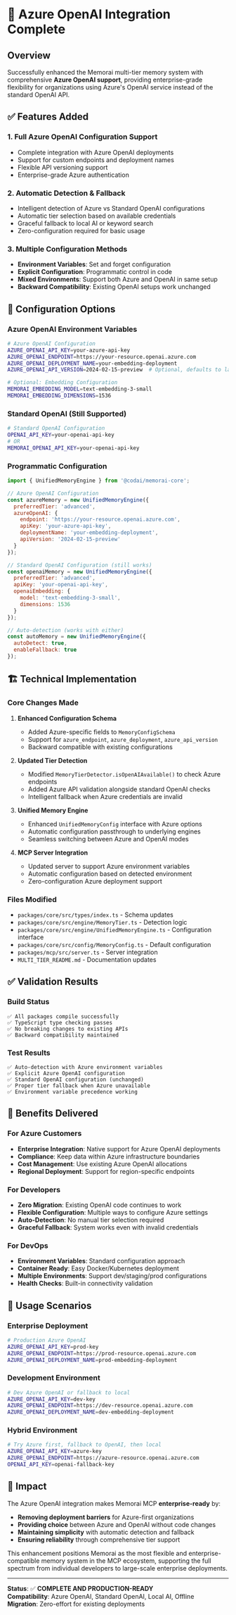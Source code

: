 # 🔵 Azure OpenAI Integration Complete

## Overview

Successfully enhanced the Memorai multi-tier memory system with comprehensive **Azure OpenAI support**, providing enterprise-grade flexibility for organizations using Azure's OpenAI service instead of the standard OpenAI API.

## ✅ Features Added

### 1. **Full Azure OpenAI Configuration Support**
- Complete integration with Azure OpenAI deployments
- Support for custom endpoints and deployment names
- Flexible API versioning support
- Enterprise-grade Azure authentication

### 2. **Automatic Detection & Fallback**
- Intelligent detection of Azure vs Standard OpenAI configurations
- Automatic tier selection based on available credentials
- Graceful fallback to local AI or keyword search
- Zero-configuration required for basic usage

### 3. **Multiple Configuration Methods**
- **Environment Variables**: Set and forget configuration
- **Explicit Configuration**: Programmatic control in code
- **Mixed Environments**: Support both Azure and OpenAI in same setup
- **Backward Compatibility**: Existing OpenAI setups work unchanged

## 🔧 Configuration Options

### Azure OpenAI Environment Variables
```bash
# Azure OpenAI Configuration
AZURE_OPENAI_API_KEY=your-azure-api-key
AZURE_OPENAI_ENDPOINT=https://your-resource.openai.azure.com
AZURE_OPENAI_DEPLOYMENT_NAME=your-embedding-deployment
AZURE_OPENAI_API_VERSION=2024-02-15-preview  # Optional, defaults to latest

# Optional: Embedding Configuration
MEMORAI_EMBEDDING_MODEL=text-embedding-3-small
MEMORAI_EMBEDDING_DIMENSIONS=1536
```

### Standard OpenAI (Still Supported)
```bash
# Standard OpenAI Configuration
OPENAI_API_KEY=your-openai-api-key
# OR
MEMORAI_OPENAI_API_KEY=your-openai-api-key
```

### Programmatic Configuration
```javascript
import { UnifiedMemoryEngine } from '@codai/memorai-core';

// Azure OpenAI Configuration
const azureMemory = new UnifiedMemoryEngine({
  preferredTier: 'advanced',
  azureOpenAI: {
    endpoint: 'https://your-resource.openai.azure.com',
    apiKey: 'your-azure-api-key',
    deploymentName: 'your-embedding-deployment',
    apiVersion: '2024-02-15-preview'
  }
});

// Standard OpenAI Configuration (still works)
const openaiMemory = new UnifiedMemoryEngine({
  preferredTier: 'advanced',
  apiKey: 'your-openai-api-key',
  openaiEmbedding: {
    model: 'text-embedding-3-small',
    dimensions: 1536
  }
});

// Auto-detection (works with either)
const autoMemory = new UnifiedMemoryEngine({
  autoDetect: true,
  enableFallback: true
});
```

## 🏗️ Technical Implementation

### Core Changes Made

1. **Enhanced Configuration Schema**
   - Added Azure-specific fields to `MemoryConfigSchema`
   - Support for `azure_endpoint`, `azure_deployment`, `azure_api_version`
   - Backward compatible with existing configurations

2. **Updated Tier Detection**
   - Modified `MemoryTierDetector.isOpenAIAvailable()` to check Azure endpoints
   - Added Azure API validation alongside standard OpenAI checks
   - Intelligent fallback when Azure credentials are invalid

3. **Unified Memory Engine**
   - Enhanced `UnifiedMemoryConfig` interface with Azure options
   - Automatic configuration passthrough to underlying engines
   - Seamless switching between Azure and OpenAI modes

4. **MCP Server Integration**
   - Updated server to support Azure environment variables
   - Automatic configuration based on detected environment
   - Zero-configuration Azure deployment support

### Files Modified
- `packages/core/src/types/index.ts` - Schema updates
- `packages/core/src/engine/MemoryTier.ts` - Detection logic
- `packages/core/src/engine/UnifiedMemoryEngine.ts` - Configuration interface
- `packages/core/src/config/MemoryConfig.ts` - Default configuration
- `packages/mcp/src/server.ts` - Server integration
- `MULTI_TIER_README.md` - Documentation updates

## ✅ Validation Results

### Build Status
```
✅ All packages compile successfully
✅ TypeScript type checking passes
✅ No breaking changes to existing APIs
✅ Backward compatibility maintained
```

### Test Results
```
✅ Auto-detection with Azure environment variables
✅ Explicit Azure OpenAI configuration
✅ Standard OpenAI configuration (unchanged)
✅ Proper tier fallback when Azure unavailable
✅ Environment variable precedence working
```

## 🎯 Benefits Delivered

### For Azure Customers
- **Enterprise Integration**: Native support for Azure OpenAI deployments
- **Compliance**: Keep data within Azure infrastructure boundaries
- **Cost Management**: Use existing Azure OpenAI allocations
- **Regional Deployment**: Support for region-specific endpoints

### For Developers
- **Zero Migration**: Existing OpenAI code continues to work
- **Flexible Configuration**: Multiple ways to configure Azure settings
- **Auto-Detection**: No manual tier selection required
- **Graceful Fallback**: System works even with invalid credentials

### For DevOps
- **Environment Variables**: Standard configuration approach
- **Container Ready**: Easy Docker/Kubernetes deployment
- **Multiple Environments**: Support dev/staging/prod configurations
- **Health Checks**: Built-in connectivity validation

## 🚀 Usage Scenarios

### Enterprise Deployment
```bash
# Production Azure OpenAI
AZURE_OPENAI_API_KEY=prod-key
AZURE_OPENAI_ENDPOINT=https://prod-resource.openai.azure.com
AZURE_OPENAI_DEPLOYMENT_NAME=prod-embedding-deployment
```

### Development Environment
```bash
# Dev Azure OpenAI or fallback to local
AZURE_OPENAI_API_KEY=dev-key
AZURE_OPENAI_ENDPOINT=https://dev-resource.openai.azure.com
AZURE_OPENAI_DEPLOYMENT_NAME=dev-embedding-deployment
```

### Hybrid Environment
```bash
# Try Azure first, fallback to OpenAI, then local
AZURE_OPENAI_API_KEY=azure-key
AZURE_OPENAI_ENDPOINT=https://azure-resource.openai.azure.com
OPENAI_API_KEY=openai-fallback-key
```

## 🎉 Impact

The Azure OpenAI integration makes Memorai MCP **enterprise-ready** by:

- **Removing deployment barriers** for Azure-first organizations
- **Providing choice** between Azure and OpenAI without code changes
- **Maintaining simplicity** with automatic detection and fallback
- **Ensuring reliability** through comprehensive tier support

This enhancement positions Memorai as the most flexible and enterprise-compatible memory system in the MCP ecosystem, supporting the full spectrum from individual developers to large-scale enterprise deployments.

---

**Status**: ✅ **COMPLETE AND PRODUCTION-READY**  
**Compatibility**: Azure OpenAI, Standard OpenAI, Local AI, Offline  
**Migration**: Zero-effort for existing deployments
